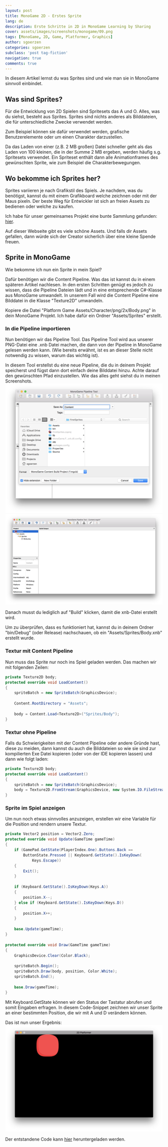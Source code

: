 ```yaml
---
layout: post
title: MonoGame 2D - Erstes Sprite
lang: de
description: Erste Schritte in 2D in MonoGame Learning by Sharing
cover: assets/images/screenshots/monogame/09.png
tags: [MonoGame, 2D, Game, Platformer, Graphics]
author: sgoerzen
categories: sgoerzen
subclass: 'post tag-fiction'
navigation: true
comments: true
---
```


In diesem Artikel lernst du was Sprites sind und wie man sie in MonoGame sinnvoll einbindet.

## Was sind Sprites?
Für die Entwicklung von 2D Spielen sind Spritesets das A und O. Alles, was du siehst, besteht aus Sprites. 
Sprites sind nichts anderes als Bilddateien, die für unterschiedliche Zwecke verwendet werden. 

Zum Beispiel können sie dafür verwendet werden, grafische Benutzerelemente oder um einen Charakter  darzustellen.

Da das Laden von einer (z.B. 2 MB großen) Datei schneller geht als das Laden von 100 kleinen, die in der Summe 2 MB ergeben, werden häufig s.g. Spritesets verwendet. Ein Spriteset enthält dann alle Animationframes des gewünschten Sprite, wie zum Beispiel die Charakterbewegungen.

## Wo bekomme ich Sprites her?
Sprites variieren je nach Grafikstil des Spiels. Je nachdem, was du benötigst, kannst du mit einem Grafikboard welche zeichnen oder mit der Maus pixeln. Der beste Weg für Entwickler ist sich an freien Assets zu bedienen oder welche zu kaufen.

Ich habe für unser gemeinsames Projekt eine bunte Sammlung gefunden: [hier](https://bayat.itch.io/platform-game-assets).

Auf dieser Webseite gibt es viele schöne Assets.
Und falls dir Assets gefallen, dann würde sich der Creator sicherlich über eine kleine Spende freuen.
## Sprite in MonoGame
Wie bekomme ich nun ein Sprite in mein Spiel?

Dafür benötigen wir die Content Pipeline. Was das ist kannst du in einem späteren Artikel nachlesen. In den ersten Schritten genügt es jedoch zu wissen, dass die Pipeline Dateien lädt und in eine entsprechende C#-Klasse aus MonoGame umwandelt.
In unserem Fall wird die Content Pipeline eine Bilddatei in die Klasse "Texture2D" umwandeln.

Kopiere die Datei "Platform Game Assets/Character/png/2x/Body.png" in dein MonoGame Projekt. Ich habe dafür ein Ordner "Assets/Sprites" erstellt.

### In die Pipeline importieren
Nun benötigen wir das Pipeline Tool. Das Pipeline Tool wird aus unserer PNG-Datei eine .xnb Datei machen, die dann von der Pipeline in MonoGame gelesen werden kann. (Wie bereits erwähnt, ist es an dieser Stelle nicht notwendig zu wissen, warum das wichtig ist).

In diesem Tool erstellst du eine neue Pipeline, die du in deinem Projekt speicherst und fügst dann dort einfach deine Bilddatei hinzu. Achte darauf den gewünschten Pfad einzustellen. Wie das alles geht siehst du in meinen Screenshots.
![Create Pipeline](/assets/images/screenshots/monogame/07.png) 
![Pipeline Settings](/assets/images/screenshots/monogame/08.png)

Danach musst du lediglich auf "Build" klicken, damit die xnb-Datei erstellt wird.

Um zu überprüfen, dass es funktioniert hat, kannst du in deinem Ordner "bin/Debug" (oder Release) nachschauen, ob ein "Assets/Sprites/Body.xnb" erstellt wurde.
### Textur mit Content Pipeline
Nun muss das Sprite nur noch ins Spiel geladen werden. Das machen wir mit folgenden Zeilen:
```cs
private Texture2D body;
protected override void LoadContent()
{
    spriteBatch = new SpriteBatch(GraphicsDevice);

    Content.RootDirectory = "Assets";

    body = Content.Load<Texture2D>("Sprites/Body");
}
``` 
### Textur ohne Pipeline
Falls du Schwierigkeiten mit der Content Pipeline oder andere Gründe hast, diese zu meiden, dann kannst du auch die Bilddateien so wie sie sind zur kompilierten Exe Datei kopieren (oder von der IDE kopieren lassen) und dann wie folgt laden:
```cs
private Texture2D body;
protected override void LoadContent()
{
    spriteBatch = new SpriteBatch(GraphicsDevice);
    body = Texture2D.FromStream(GraphicsDevice, new System.IO.FileStream("Assets/Sprites/body.png", System.IO.FileMode.Open));
}
```
### Sprite im Spiel anzeigen
Um nun noch etwas sinnvolles anzuzeigen, erstellen wir eine Variable für die Position und rendern unsere Textur.

```cs
private Vector2 position = Vector2.Zero;
protected override void Update(GameTime gameTime)
{
    if (GamePad.GetState(PlayerIndex.One).Buttons.Back ==
        ButtonState.Pressed || Keyboard.GetState().IsKeyDown(
            Keys.Escape))
    {
        Exit();
    }

    if (Keyboard.GetState().IsKeyDown(Keys.A))
    {
        position.X--;
    } else if (Keyboard.GetState().IsKeyDown(Keys.D))
    {
        position.X++;
    }
    
    base.Update(gameTime);
}

protected override void Draw(GameTime gameTime)
{
    GraphicsDevice.Clear(Color.Black);

    spriteBatch.Begin();
    spriteBatch.Draw(body, position, Color.White);
    spriteBatch.End();

    base.Draw(gameTime);
}
```

Mit Keyboard.GetState können wir den Status der Tastatur abrufen und somit Eingaben erfragen. In diesem Code-Snippet zeichnen wir unser Sprite an einer bestimmten Position, die wir mit A und D verändern können.

Das ist nun unser Ergebnis:
![First Sprite](/assets/images/screenshots/monogame/09.png)

Der entstandene Code kann [hier](https://github.com/SGoerzen/2dplatformer/tree/master/first-sprites) heruntergeladen werden.